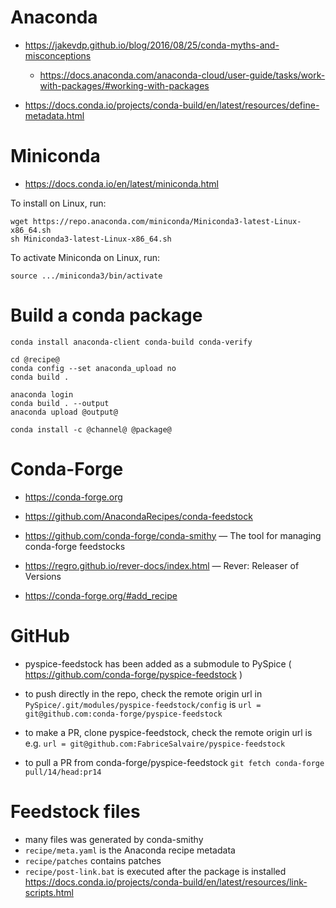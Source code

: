 # Anaconda

- https://jakevdp.github.io/blog/2016/08/25/conda-myths-and-misconceptions

	- https://docs.anaconda.com/anaconda-cloud/user-guide/tasks/work-with-packages/#working-with-packages
- https://docs.conda.io/projects/conda-build/en/latest/resources/define-metadata.html


# Miniconda

- https://docs.conda.io/en/latest/miniconda.html

To install on Linux, run:

```
wget https://repo.anaconda.com/miniconda/Miniconda3-latest-Linux-x86_64.sh
sh Miniconda3-latest-Linux-x86_64.sh
```

To activate Miniconda on Linux, run:

`source .../miniconda3/bin/activate`

# Build a conda package

```
conda install anaconda-client conda-build conda-verify

cd @recipe@
conda config --set anaconda_upload no
conda build .

anaconda login
conda build . --output
anaconda upload @output@

conda install -c @channel@ @package@
```


# Conda-Forge

- https://conda-forge.org
- https://github.com/AnacondaRecipes/conda-feedstock
- https://github.com/conda-forge/conda-smithy — The tool for managing conda-forge feedstocks
- https://regro.github.io/rever-docs/index.html — Rever: Releaser of Versions

- https://conda-forge.org/#add_recipe


# GitHub

- pyspice-feedstock has been added as a submodule to PySpice ( https://github.com/conda-forge/pyspice-feedstock )
- to push directly in the repo, check the remote origin url in `PySpice/.git/modules/pyspice-feedstock/config` is
  `url = git@github.com:conda-forge/pyspice-feedstock`
- to make a PR, clone pyspice-feedstock, check the remote origin url is e.g.
  `url = git@github.com:FabriceSalvaire/pyspice-feedstock`

- to pull a PR from conda-forge/pyspice-feedstock `git fetch conda-forge pull/14/head:pr14`


# Feedstock files

- many files was generated by conda-smithy
- `recipe/meta.yaml` is the Anaconda recipe metadata
- `recipe/patches` contains patches
- `recipe/post-link.bat` is executed after the package is installed
  https://docs.conda.io/projects/conda-build/en/latest/resources/link-scripts.html
